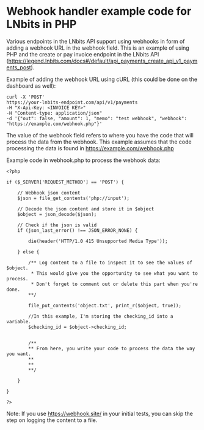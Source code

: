 # Webhook handler example code for LNbits in PHP


Various endpoints in the LNbits API support using webhooks in form of adding a webhook URL in the webhook field. This is an example of using PHP and the create or pay invoice endpoint in the LNbits API (https://legend.lnbits.com/docs#/default/api_payments_create_api_v1_payments_post).

Example of adding the webhook URL using cURL (this could be done on the dashboard as well):

    
    curl -X 'POST'
    https://your-lnbits-endpoint.com/api/v1/payments
    -H "X-Api-Key: <INVOICE KEY>"
    -H "Content-type: application/json"
    -d '{"out": false, "amount": 1, "memo": "test webhook", "webhook": "https://example.com/webhook.php"}'
    

The value of the webhook field refers to where you have the code that will process the data from the webhook. This example assumes that the code processing the data is found in https://example.com/webhook.php


Example code in webhook.php to process the webhook data:

    
    <?php
    
    if ($_SERVER['REQUEST_METHOD'] == 'POST') {

        // Webhook json content
        $json = file_get_contents('php://input'); 
    
        // Decode the json content and store it in $object
        $object = json_decode($json);
    
        // Check if the json is valid
        if (json_last_error() !== JSON_ERROR_NONE) {
        
            die(header('HTTP/1.0 415 Unsupported Media Type'));
            
        } else {
    
            /** Log content to a file to inspect it to see the values of $object. 
             * This would give you the opportunity to see what you want to process. 
             * Don't forget to comment out or delete this part when you're done.
            **/
            
            file_put_contents('object.txt', print_r($object, true));
            
            //In this example, I'm storing the checking_id into a variable.
            $checking_id = $object->checking_id;
            
            
            /**
            ** From here, you write your code to process the data the way you want.
            **
            **
            **/
    
        }
    
    }
    
    ?>
    

Note:
If you use https://webhook.site/ in your initial tests, you can skip the step on logging the content to a file.
